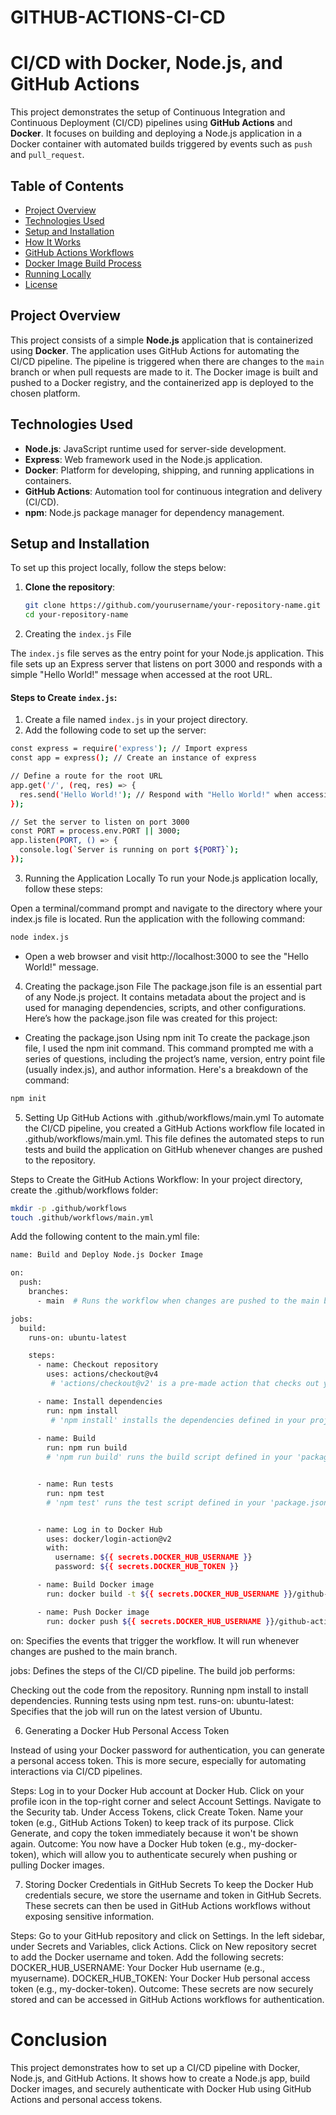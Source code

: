 # GITHUB-ACTIONS-CI-CD
# CI/CD with Docker, Node.js, and GitHub Actions

This project demonstrates the setup of Continuous Integration and Continuous Deployment (CI/CD) pipelines using **GitHub Actions** and **Docker**. It focuses on building and deploying a Node.js application in a Docker container with automated builds triggered by events such as `push` and `pull_request`.

## Table of Contents

- [Project Overview](#project-overview)
- [Technologies Used](#technologies-used)
- [Setup and Installation](#setup-and-installation)
- [How It Works](#how-it-works)
- [GitHub Actions Workflows](#github-actions-workflows)
- [Docker Image Build Process](#docker-image-build-process)
- [Running Locally](#running-locally)
- [License](#license)

## Project Overview

This project consists of a simple **Node.js** application that is containerized using **Docker**. The application uses GitHub Actions for automating the CI/CD pipeline. The pipeline is triggered when there are changes to the `main` branch or when pull requests are made to it. The Docker image is built and pushed to a Docker registry, and the containerized app is deployed to the chosen platform.

## Technologies Used

- **Node.js**: JavaScript runtime used for server-side development.
- **Express**: Web framework used in the Node.js application.
- **Docker**: Platform for developing, shipping, and running applications in containers.
- **GitHub Actions**: Automation tool for continuous integration and delivery (CI/CD).
- **npm**: Node.js package manager for dependency management.

## Setup and Installation

To set up this project locally, follow the steps below:

1. **Clone the repository**:

   ```bash
   git clone https://github.com/yourusername/your-repository-name.git
   cd your-repository-name


2. Creating the `index.js` File

The `index.js` file serves as the entry point for your Node.js application. This file sets up an Express server that listens on port 3000 and responds with a simple "Hello World!" message when accessed at the root URL.

#### Steps to Create `index.js`:
1. Create a file named `index.js` in your project directory.
2. Add the following code to set up the server:

```bash
const express = require('express'); // Import express
const app = express(); // Create an instance of express

// Define a route for the root URL
app.get('/', (req, res) => {
  res.send('Hello World!'); // Respond with "Hello World!" when accessing the root URL
});

// Set the server to listen on port 3000
const PORT = process.env.PORT || 3000;
app.listen(PORT, () => {
  console.log(`Server is running on port ${PORT}`);
});
```

3. Running the Application Locally
To run your Node.js application locally, follow these steps:

Open a terminal/command prompt and navigate to the directory where your index.js file is located.
Run the application with the following command:
```bash
node index.js
```
* Open a web browser and visit http://localhost:3000 to see the "Hello World!" message.

4. Creating the package.json File
The package.json file is an essential part of any Node.js project. It contains metadata about the project and is used for managing dependencies, scripts, and other configurations. Here’s how the package.json file was created for this project:

* Creating the package.json Using npm init
To create the package.json file, I used the npm init command. This command prompted me with a series of questions, including the project’s name, version, entry point file (usually index.js), and author information. Here's a breakdown of the command:

```bash
npm init
```


5. Setting Up GitHub Actions with .github/workflows/main.yml
To automate the CI/CD pipeline, you created a GitHub Actions workflow file located in .github/workflows/main.yml. This file defines the automated steps to run tests and build the application on GitHub whenever changes are pushed to the repository.

Steps to Create the GitHub Actions Workflow:
In your project directory, create the .github/workflows folder:

```bash
mkdir -p .github/workflows
touch .github/workflows/main.yml
```

Add the following content to the main.yml file:
```bash
name: Build and Deploy Node.js Docker Image

on:
  push:
    branches:
      - main  # Runs the workflow when changes are pushed to the main branch

jobs:
  build:
    runs-on: ubuntu-latest

    steps:
      - name: Checkout repository
        uses: actions/checkout@v4
         # 'actions/checkout@v2' is a pre-made action that checks out your repository under $GITHUB_WORKSPACE, so your workflow can access it.

      - name: Install dependencies
        run: npm install
         # 'npm install' installs the dependencies defined in your project's 'package.json' file.
         
      - name: Build
        run: npm run build
        # 'npm run build' runs the build script defined in your 'package.json'. This is typically used for compiling or preparing your code for deployment.


      - name: Run tests
        run: npm test
        # 'npm test' runs the test script defined in your 'package.json'. It's crucial for ensuring that your code works as expected before deployment.


      - name: Log in to Docker Hub
        uses: docker/login-action@v2
        with:
          username: ${{ secrets.DOCKER_HUB_USERNAME }}
          password: ${{ secrets.DOCKER_HUB_TOKEN }}

      - name: Build Docker image
        run: docker build -t ${{ secrets.DOCKER_HUB_USERNAME }}/github-actions:v3 .

      - name: Push Docker image
        run: docker push ${{ secrets.DOCKER_HUB_USERNAME }}/github-actions:v3
```

on: Specifies the events that trigger the workflow. It will run whenever changes are pushed to the main branch.

jobs: Defines the steps of the CI/CD pipeline. The build job performs:

Checking out the code from the repository.
Running npm install to install dependencies.
Running tests using npm test.
runs-on: ubuntu-latest: Specifies that the job will run on the latest version of Ubuntu.

6. Generating a Docker Hub Personal Access Token

Instead of using your Docker password for authentication, you can generate a personal access token. This is more secure, especially for automating interactions via CI/CD pipelines.

Steps:
Log in to your Docker Hub account at Docker Hub.
Click on your profile icon in the top-right corner and select Account Settings.
Navigate to the Security tab.
Under Access Tokens, click Create Token.
Name your token (e.g., GitHub Actions Token) to keep track of its purpose.
Click Generate, and copy the token immediately because it won't be shown again.
Outcome:
You now have a Docker Hub token (e.g., my-docker-token), which will allow you to authenticate securely when pushing or pulling Docker images.

7. Storing Docker Credentials in GitHub Secrets
To keep the Docker Hub credentials secure, we store the username and token in GitHub Secrets. These secrets can then be used in GitHub Actions workflows without exposing sensitive information.

Steps:
Go to your GitHub repository and click on Settings.
In the left sidebar, under Secrets and Variables, click Actions.
Click on New repository secret to add the Docker username and token.
Add the following secrets:
DOCKER_HUB_USERNAME: Your Docker Hub username (e.g., myusername).
DOCKER_HUB_TOKEN: Your Docker Hub personal access token (e.g., my-docker-token).
Outcome:
These secrets are now securely stored and can be accessed in GitHub Actions workflows for authentication.

# Conclusion
This project demonstrates how to set up a CI/CD pipeline with Docker, Node.js, and GitHub Actions. It shows how to create a Node.js app, build Docker images, and securely authenticate with Docker Hub using GitHub Actions and personal access tokens.